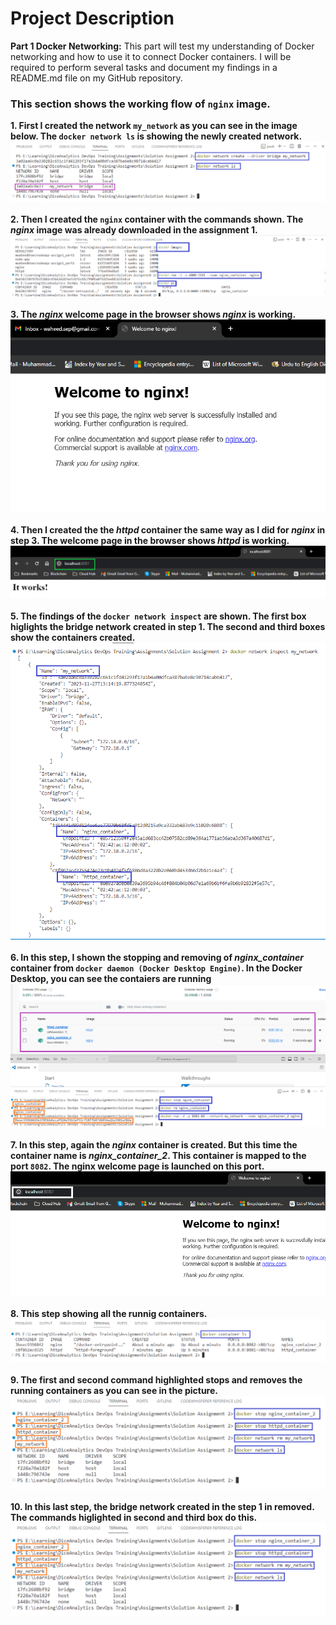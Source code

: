 # Project Description
**Part 1 Docker Networking:** This part will test my understanding of Docker networking and how to use it to connect Docker containers. I will be required to perform several tasks and document my findings in a README.md file on my GitHub repository.

### This section shows the working flow of `nginx` image.  
**1. First I created the network `my_network` as you can see in the image below. The `docker network ls` is showing the newly created network.**
![Docker network create](/assets/network_create.png)<br><br>
**2. Then I created the `nginx` container with the commands shown. The *nginx* image was already downloaded in the assignment 1.**
![Nginx container create](/assets/nginx_container_create.png)<br><br>
**3. The *nginx* welcome page in the browser shows *nginx* is working.**
![Nginx welcome](/assets/nginx_welcom.png)<br><br>
**4. Then I created the the *httpd* container the same way as I did for *nginx* in step 3. The welcome page in the browser shows *httpd* is working.**
![Httpd welcome](/assets/httpd_welcome.png)<br><br>
**5. The findings of the `docker network inspect` are shown. The first box higlights the bridge network created in step 1. The second and third boxes show the containers created.**
![Docker network inspect](/assets/network_inspect.png)<br><br>
**6. In this step, I shown the stopping and removing of *nginx_container* container from `docker daemon (Docker Desktop Engine)`. In the Docker Desktop, you can see the contaiers are running**
![Stopping and removing nginx](/assets/stoping_removing_nginx.png)<br><br>
**7. In this step, again the *nginx* container is created. But this time the container name is *nginx_container_2*. This container is mapped to the port `8082`. The nginx welcome page is launched on this port.**
![Nginx welcome on second container](/assets/nginx_on_welcome_on_container_2.png)<br><br>
**8. This step showing all the runnig containers.**
![Docker all running containers](/assets/nginx_httpd_ls.png)<br><br>
**9. The first and second command highlighted stops and removes the running containers as you can see in the picture.**
![All containers stopped and removed](/assets/stoping_removing_nginx2_and_httpd.png)<br><br>
**10. In this last step, the bridge network created in the step 1 in removed. The commands higlighted in second and third box do this.**
![Nginx container 2 welcom](/assets/stoping_removing_nginx2_and_httpd.png)<br><br>




